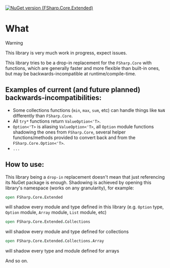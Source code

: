 [![NuGet version (FSharp.Core.Extended)](https://img.shields.io/nuget/v/FSharp.Core.Extended.svg?style=flat-square)](https://www.nuget.org/packages/FSharp.Core.Extended/)

# What

> [!WARNING]
> This library is very much work in progress, expect issues.

This library tries to be a drop-in replacement for the `FSharp.Core` with functions, which are generally faster and more flexible than built-in ones, but may be backwards-incompatible at runtime/compile-time.

## Examples of current (and future planned) backwards-incompatibilities:
- Some collections functions (`min`, `max`, `sum`, etc) can handle things like `NaN` differently than `FSharp.Core`.
- All `try*` functions return `ValueOption<'T>`.
- `Option<'T>` is aliasing `ValueOption<'T>`, all `Option` module functions shadowing the ones from `FSharp.Core`, several helper functions/methods provided to convert back and from the `FSharp.Core.Option<'T>`.
- `...`

## How to use:
This library being a `drop-in` replacement doesn't mean that just referencing its NuGet package is enough. Shadowing is achieved by opening this library's namespace (works on any granularity), for example:

```fsharp
open FSharp.Core.Extended
```

will shadow every module and type defined in this library (e.g. `Option` type, `Option` module, `Array` module, `List` module, etc)


```fsharp
open FSharp.Core.Extended.Collections
```

will shadow every module and type defined for collections


```fsharp
open FSharp.Core.Extended.Collections.Array
```

will shadow every type and module defined for arrays


And so on.
